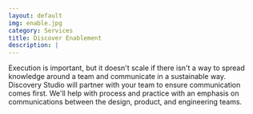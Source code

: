 ```yaml
---
layout: default
img: enable.jpg
category: Services
title: Discover Enablement
description: |
---
```


  Execution is important, but it doesn't scale if there isn't a way to spread knowledge around a team and communicate in a sustainable way. Discovery Studio will partner with your team to ensure communication comes first. We'll help with process and practice with an emphasis on communications between the design, product, and engineering teams.
